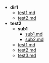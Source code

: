   + **dir1**
    - [test1.md](test/demo/dir1/test1.md)
    - [test2.md](test/demo/dir1/test2.md)
  + **test2**
    + **sub1**
      - [sub1.md](test/demo/test2/sub1/sub1.md)
      - [sub2.md](test/demo/test2/sub1/sub2.md)
    - [test1.md](test/demo/test2/test1.md)
    - [test2.md](test/demo/test2/test2.md)
    - [test3.md](test/demo/test2/test3.md)